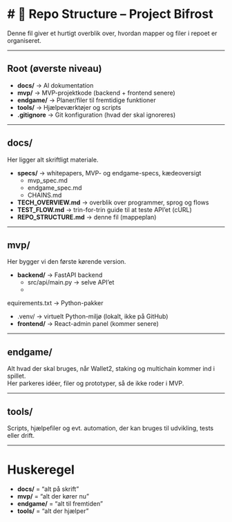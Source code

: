 ﻿# # 📂 Repo Structure – Project Bifrost

Denne fil giver et hurtigt overblik over, hvordan mapper og filer i repoet er organiseret.

---

## Root (øverste niveau)

- **docs/** → Al dokumentation
- **mvp/** → MVP-projektkode (backend + frontend senere)
- **endgame/** → Planer/filer til fremtidige funktioner
- **tools/** → Hjælpeværktøjer og scripts
- **.gitignore** → Git konfiguration (hvad der skal ignoreres)

---

## docs/

Her ligger alt skriftligt materiale.

- **specs/** → whitepapers, MVP- og endgame-specs, kædeoversigt
  - mvp_spec.md  
  - endgame_spec.md  
  - CHAINS.md
- **TECH_OVERVIEW.md** → overblik over programmer, sprog og flows
- **TEST_FLOW.md** → trin-for-trin guide til at teste API’et (cURL)
- **REPO_STRUCTURE.md** → denne fil (mappeplan)

---

## mvp/

Her bygger vi den første kørende version.

- **backend/** → FastAPI backend
  - src/api/main.py → selve API’et
  - equirements.txt → Python-pakker
  - .venv/ → virtuelt Python-miljø (lokalt, ikke på GitHub)
- **frontend/** → React-admin panel (kommer senere)

---

## endgame/

Alt hvad der skal bruges, når Wallet2, staking og multichain kommer ind i spillet.  
Her parkeres idéer, filer og prototyper, så de ikke roder i MVP.

---

## tools/

Scripts, hjælpefiler og evt. automation, der kan bruges til udvikling, tests eller drift.

---

# Huskeregel

- **docs/** = “alt på skrift”  
- **mvp/** = “alt der kører nu”  
- **endgame/** = “alt til fremtiden”  
- **tools/** = “alt der hjælper”  

